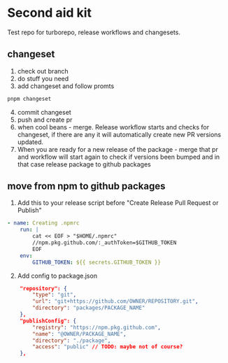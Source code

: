 # Second aid kit

Test repo for turborepo, release workflows and changesets.


## changeset
1. check out branch
2. do stuff you need
3. add changeset and follow promts
```bash
pnpm changeset
```
4. commit changeset
5. push and create pr
6. when cool beans - merge. Release workflow starts and checks for changeset, if there are any it will automatically create new PR versions updated.
7. When you are ready for a new release of the package - merge that pr and workflow will start again to check if versions been bumped and in that case release package to github packages

<!-- TODO: perhaps update if you need to do something else for private packages -->
## move from npm to github packages
1. Add this to your release script before "Create Release Pull Request or Publish"
```yml
- name: Creating .npmrc
    run: |
        cat << EOF > "$HOME/.npmrc"
        //npm.pkg.github.com/:_authToken=$GITHUB_TOKEN
        EOF
    env:
        GITHUB_TOKEN: ${{ secrets.GITHUB_TOKEN }}
```
2. Add config to package.json
```json
	"repository": {
		"type": "git",
		"url": "git+https://github.com/OWNER/REPOSITORY.git",
		"directory": "packages/PACKAGE_NAME"
	},
	"publishConfig": {
		"registry": "https://npm.pkg.github.com",
		"name": "@OWNER/PACKAGE_NAME",
		"directory": "./package",
		"access": "public" // TODO: maybe not of course?
	},
```
